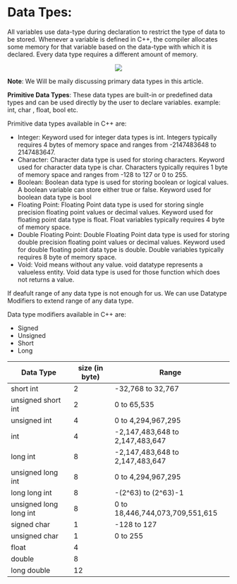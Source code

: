 # Data Tpes:

All variables use data-type during declaration to restrict the type of data to be stored. Whenever a variable is defined in C++, the compiler allocates some memory for that variable based on the data-type with which it is declared. Every data type requires a different amount of memory.

<div style="text-align:center"><img src="https://media.geeksforgeeks.org/wp-content/cdn-uploads/20191113115600/DatatypesInC.png" /></div>

<b>Note</b>: We Will be maily discussing primary data types in this article.

<b>Primitive Data Types</b>: These data types are built-in or predefined data types and can be used directly by the user to declare variables. example: int, char , float, bool etc.
    
Primitive data types available in C++ are: 
- Integer: Keyword used for integer data types is int. Integers typically requires 4 bytes of memory space and ranges from -2147483648 to 2147483647. 
- Character: Character data type is used for storing characters. Keyword used for character data type is char. Characters typically requires 1 byte of memory space and ranges from -128 to 127 or 0 to 255.
- Boolean: Boolean data type is used for storing boolean or logical values. A boolean variable can store either true or false. Keyword used for boolean data type is bool
- Floating Point: Floating Point data type is used for storing single precision floating point values or decimal values. Keyword used for floating point data type is float. Float variables typically requires 4 byte of memory space.
- Double Floating Point: Double Floating Point data type is used for storing double precision floating point values or decimal values. Keyword used for double floating point data type is double. Double variables typically requires 8 byte of memory space.
- Void: Void means without any value. void datatype represents a valueless entity. Void data type is used for those function which does not returns a value. 


If deafult range of any data type is not enough for us. We can use Datatype Modifiers to extend range of any data type.

Data type modifiers available in C++ are: 
- Signed
- Unsigned
- Short
- Long

| Data Type     | size (in byte) |  Range  |
| ------------- | -------------- | ------- |
| short int |	2	| -32,768 to 32,767 |
|unsigned short int |	2 |	0 to 65,535|
|unsigned int |	4	| 0 to 4,294,967,295 |
|int |	4	| -2,147,483,648 to 2,147,483,647 |
|long int |	8	| -2,147,483,648 to 2,147,483,647|
|unsigned long int |	8	| 0 to 4,294,967,295|
|long long int |	8	| -(2^63) to (2^63)-1|
|unsigned long long int |	8	| 0 to 18,446,744,073,709,551,615|
|signed char |	1	| -128 to 127|
|unsigned char |	1	| 0 to 255|
|float	|4	| | 
|double	| 8	 | |
|long double	| 12| |